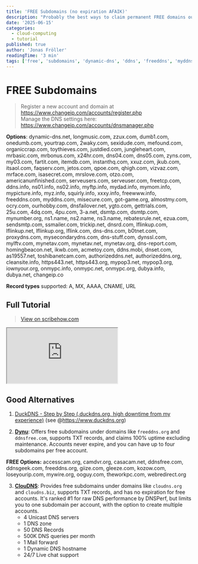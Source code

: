 ```yaml
---
title: 'FREE Subdomains (no expiration AFAIK)'
description: "Probably the best ways to claim permanent FREE domains outside of other very limited monolithic services right now."
date: '2025-06-15'
categories:
  - cloud-computing
  - tutorial
published: true
author: 'Jonas Fröller'
readingTime: '3 min'
tags: ['free', 'subdomains', 'dynamic-dns', 'ddns', 'freeddns', 'myddns', 'dns-stuff', 'changeip', 'webredirect', 'ddnsgeek', 'ddnsfree']
---
```


<script>
    import AsyncIframe from '$lib/components/AsyncIframe.svelte';
</script>

# FREE Subdomains

> Register a new account and domain at https://www.changeip.com/accounts/register.php  
> Manage the DNS settings here: https://www.changeip.com/accounts/dnsmanager.php

**Options**: dynamic-dns.net, longmusic.com, zzux.com, dumb1.com, onedumb.com, yourtrap.com, 2waky.com, sexidude.com, mefound.com, organiccrap.com, toythieves.com, justdied.com, jungleheart.com, mrbasic.com, mrbonus.com, x24hr.com, dns04.com, dns05.com, zyns.com, my03.com, fartit.com, itemdb.com, instanthq.com, xxuz.com, jkub.com, itsaol.com, faqserv.com, jetos.com, qpoe.com, qhigh.com, vizvaz.com, mrface.com, isasecret.com, mrslove.com, otzo.com, americanunfinished.com, serveusers.com, serveuser.com, freetcp.com, ddns.info, ns01.info, ns02.info, myftp.info, mydad.info, mymom.info, mypicture.info, myz.info, squirly.info, xxxy.info, freewww.info, freeddns.com, myddns.com, misecure.com, got-game.org, almostmy.com, ocry.com, ourhobby.com, dnsfailover.net, ygto.com, gettrials.com, 25u.com, 4dq.com, 4pu.com, 3-a.net, dsmtp.com, dsmtp.com, mynumber.org, ns1.name, ns2.name, ns3.name, rebatesrule.net, ezua.com, sendsmtp.com, ssmailer.com, trickip.net, dnsrd.com, lflinkup.com, lflinkup.net, lflinkup.org, lflink.com, dns-dns.com, b0tnet.com, proxydns.com, mysecondarydns.com, dns-stuff.com, dynssl.com, mylftv.com, mynetav.com, mynetav.net, mynetav.org, dns-report.com, homingbeacon.net, ikwb.com, acmetoy.com, ddns.mobi, dnset.com, as19557.net, toshibanetcam.com, authorizeddns.net, authorizeddns.org, cleansite.info, https443.net, https443.org, mypop3.net, mypop3.org, iownyour.org, onmypc.info, onmypc.net, onmypc.org, dubya.info, dubya.net, changeip.co

**Record types** supported: A, MX, AAAA, CNAME, URL

## Full Tutorial

> [View on scribehow.com](https://scribehow.com/shared/Registering_a_Domain_and_Setting_Up_DNS_Management__NKD-wXRdQBuPTtBHPiKunw)

<AsyncIframe>
    <iframe src="https://scribehow.com/embed/Registering_a_Domain_and_Setting_Up_DNS_Management__NKD-wXRdQBuPTtBHPiKunw" allow="fullscreen"></iframe>
</AsyncIframe>

## Good Alternatives

1. [DuckDNS - Step by Step (.duckdns.org, high downtime from my experience)](https://gist.github.com/taichikuji/6f4183c0af1f4a29e345b60910666468) (see @https://www.duckdns.org)  

2. **[Dynu](https://www.dynu.com/en-US/DynamicDNS)**: Offers free subdomains under domains like `freeddns.org` and `ddnsfree.com`, supports TXT records, and claims 100% uptime excluding maintenance. Accounts never expire, and you can have up to four subdomains per free account.

  **FREE Options:** accesscam.org, camdvr.org, casacam.net, ddnsfree.com, ddnsgeek.com, freeddns.org, giize.com, gleeze.com, kozow.com, loseyourip.com, mywire.org, ooguy.com, theworkpc.com, webredirect.org

3. **[ClouDNS](https://www.cloudns.net)**: Provides free subdomains under domains like `cloudns.org` and `cloudns.biz`, supports TXT records, and has no expiration for free accounts. It's ranked #1 for raw DNS performance by DNSPerf, but limits you to one subdomain per account, with the option to create multiple accounts.
     - 4 Unicast DNS servers
     - 1 DNS zone
     - 50 DNS Records
     - 500K DNS queries per month
     - 1 Mail forward
     - 1 Dynamic DNS hostname
     - 24/7 Live chat support

